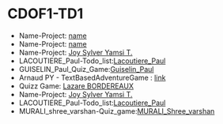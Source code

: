 # CDOF1-TD1
- Name-Project: [name](https://github.com/Decentralized-System/CDOF1-TD1/edit/main/README.md)
- Name-Project: [name](https://github.com/Decentralized-System/CDOF1-TD1/edit/main/README.md)
- Name-Project: [Joy Sylver Yamsi T.](https://github.com/sylverjoy/todolist-joy_yamsi-cdof1/edit/main/README.md)
- LACOUTIERE_Paul-Todo_list:[Lacoutiere_Paul](https://github.com/LacoutierePaul/Todo_list-Paul_Lacoutiere-CDOF1)
- GUISELIN_Paul_Quiz_Game:[Guiselin_Paul](https://github.com/PetitPaul13/Quiz_Game_Guiselin_Paul_CDOF1)
- Arnaud PY - TextBasedAdventureGame : [link](https://github.com/Nonouille/TextBasedAdventureGame-PY-CDOF1/tree/main)
- Quizz Game: [Lazare BORDEREAUX](https://github.com/lazbord/Quiz_Game_Bordereaux_Lazare_CDOF1)
- Name-Project: [Joy Sylver Yamsi T.](https://github.com/sylverjoy/todolist-joy_yamsi-cdof1/edit/main/README.md)
- LACOUTIERE_Paul-Todo_list:[Lacoutiere_Paul](https://github.com/LacoutierePaul/Todo_list-Paul_Lacoutiere-CDOF1)
- MURALI_shree_varshan-Quiz_game:[MURALI_Shree_varshan](https://github.com/Shree0107/quiz_game-shreevarshan_MURALI-CDOF1)

